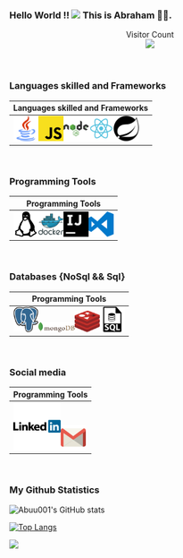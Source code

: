 ### Hello World !!  <img src="https://media.giphy.com/media/hvRJCLFzcasrR4ia7z/giphy.gif" width="25px"> This is Abraham 🙋‍♂️.
</hr>

<p align="center"> 
  Visitor Count<br>
<img src="https://profile-counter.glitch.me/Abuu001/count.svg" />
</p>

</br>

### Languages skilled and Frameworks
|Languages skilled and Frameworks|
|-----|
|<div display="space-between" width="100px"><img width="45px" src="https://github.com/Abuu001/Abuu001/blob/main/Assets/java-svgrepo-com.svg" alt="Java"><img width="45px" src="https://github.com/Abuu001/Abuu001/blob/main/Assets/javascript-logo-svgrepo-com.svg" alt="Javascript"><img width="45px" src="https://github.com/Abuu001/Abuu001/blob/main/Assets/nodejs-1-logo-svgrepo-com.svg" alt="nodejs"><img width="45px" src="https://github.com/Abuu001/Abuu001/blob/main/Assets/react-logo-svgrepo-com.svg" alt="reactjs"><img width="45px" color="#28a745" src="https://github.com/Abuu001/Abuu001/blob/main/Assets/spring-svgrepo-com.svg" alt="spring"></div>|

</br>

### Programming Tools
|Programming Tools|
|-----|
|<div display="space-between" width="100%"><img width="45px" src="https://github.com/Abuu001/Abuu001/blob/main/Assets/linux-svgrepo-com.svg" alt="Linux"><img width="45px" src="https://github.com/Abuu001/Abuu001/blob/main/Assets/docker-logo-svgrepo-com.svg" alt="docker"><img width="45px" src="https://github.com/Abuu001/Abuu001/blob/main/Assets/intellijidea-svgrepo-com.svg" alt="intellijidea"><img width="45px" src="https://github.com/Abuu001/Abuu001/blob/main/Assets/visual-studio-code-logo-svgrepo-com.svg" alt="vscode"></div>|

</br>

### Databases {NoSql && Sql}
|Programming Tools|
|-----|
|<div display="flex" justify-content="space-between" align-items="centre" width="100%"><img width="45px" src="https://github.com/Abuu001/Abuu001/blob/main/Assets/postgresql-icon.svg" alt="postgres"><img width="65px" src="https://github.com/Abuu001/Abuu001/blob/main/Assets/mongodb.svg" alt="mongo"><img width="45px" src="https://github.com/Abuu001/Abuu001/blob/main/Assets/redis.svg" alt="redis"><img width="45px" src="https://github.com/Abuu001/Abuu001/blob/main/Assets/sql-file-format-symbol-svgrepo-com.svg" alt="sql"></div>|

</br>

### Social media
|Programming Tools|
|-----|
|<a href="https://www.linkedin.com/in/abraham-lugonzo-4448041a8/" target="blank"><img width="85px" src="https://github.com/Abuu001/Abuu001/blob/main/Assets/linkedin-logo-svgrepo-com.svg" alt="linkedin"></a><a href="mailto:abramlugonzo@gmail.com"><img width="45px" src="https://github.com/Abuu001/Abuu001/blob/main/Assets/gmail-icon-logo-svgrepo-com.svg" alt="gmail"></a>|
                                                                                                                             
</br>
                                                                                                                             
### My Github Statistics
 
![Abuu001's GitHub stats](https://github-readme-stats.vercel.app/api?username=Abuu001&show_icons=true&theme=radical&hide_title=true)
  
[![Top Langs](https://github-readme-stats.vercel.app/api/top-langs/?username=Abuu001)](https://github.com/Abuu001/github-readme-stats)
 
![](https://activity-graph.herokuapp.com/graph?username=Abuu001&theme=react-dark)
